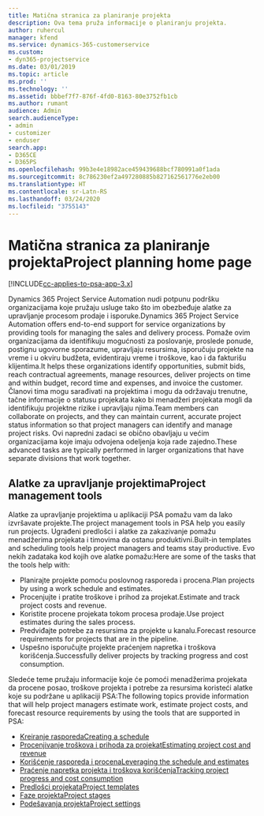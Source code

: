 ```yaml
---
title: Matična stranica za planiranje projekta
description: Ova tema pruža informacije o planiranju projekta.
author: ruhercul
manager: kfend
ms.service: dynamics-365-customerservice
ms.custom:
- dyn365-projectservice
ms.date: 03/01/2019
ms.topic: article
ms.prod: ''
ms.technology: ''
ms.assetid: bbbef7f7-876f-4fd0-8163-80e3752fb1cb
ms.author: rumant
audience: Admin
search.audienceType:
- admin
- customizer
- enduser
search.app:
- D365CE
- D365PS
ms.openlocfilehash: 99b3e4e18982ace459439688bcf780991a0f1ada
ms.sourcegitcommit: 8c786230ef2a497280885b827162561776e2eb00
ms.translationtype: HT
ms.contentlocale: sr-Latn-RS
ms.lasthandoff: 03/24/2020
ms.locfileid: "3755143"
---
```

# <a name="project-planning-home-page"></a><span data-ttu-id="729c4-103">Matična stranica za planiranje projekta</span><span class="sxs-lookup"><span data-stu-id="729c4-103">Project planning home page</span></span>

[!INCLUDE[cc-applies-to-psa-app-3.x](../includes/cc-applies-to-psa-app-3x.md)]

<span data-ttu-id="729c4-104">Dynamics 365 Project Service Automation nudi potpunu podršku organizacijama koje pružaju usluge tako što im obezbeđuje alatke za upravljanje procesom prodaje i isporuke.</span><span class="sxs-lookup"><span data-stu-id="729c4-104">Dynamics 365 Project Service Automation offers end-to-end support for service organizations by providing tools for managing the sales and delivery process.</span></span> <span data-ttu-id="729c4-105">Pomaže ovim organizacijama da identifikuju mogućnosti za poslovanje, proslede ponude, postignu ugovorne sporazume, upravljaju resursima, isporučuju projekte na vreme i u okviru budžeta, evidentiraju vreme i troškove, kao i da fakturišu klijentima.</span><span class="sxs-lookup"><span data-stu-id="729c4-105">It helps these organizations identify opportunities, submit bids, reach contractual agreements, manage resources, deliver projects on time and within budget, record time and expenses, and invoice the customer.</span></span> <span data-ttu-id="729c4-106">Članovi tima mogu sarađivati na projektima i mogu da održavaju trenutne, tačne informacije o statusu projekata kako bi menadžeri projekata mogli da identifikuju projektne rizike i upravljaju njima.</span><span class="sxs-lookup"><span data-stu-id="729c4-106">Team members can collaborate on projects, and they can maintain current, accurate project status information so that project managers can identify and manage project risks.</span></span> <span data-ttu-id="729c4-107">Ovi napredni zadaci se obično obavljaju u većim organizacijama koje imaju odvojena odeljenja koja rade zajedno.</span><span class="sxs-lookup"><span data-stu-id="729c4-107">These advanced tasks are typically performed in larger organizations that have separate divisions that work together.</span></span>

## <a name="project-management-tools"></a><span data-ttu-id="729c4-108">Alatke za upravljanje projektima</span><span class="sxs-lookup"><span data-stu-id="729c4-108">Project management tools</span></span>

<span data-ttu-id="729c4-109">Alatke za upravljanje projektima u aplikaciji PSA pomažu vam da lako izvršavate projekte.</span><span class="sxs-lookup"><span data-stu-id="729c4-109">The project management tools in PSA help you easily run projects.</span></span> <span data-ttu-id="729c4-110">Ugrađeni predlošci i alatke za zakazivanje pomažu menadžerima projekata i timovima da ostanu produktivni.</span><span class="sxs-lookup"><span data-stu-id="729c4-110">Built-in templates and scheduling tools help project managers and teams stay productive.</span></span> <span data-ttu-id="729c4-111">Evo nekih zadataka kod kojih ove alatke pomažu:</span><span class="sxs-lookup"><span data-stu-id="729c4-111">Here are some of the tasks that the tools help with:</span></span>

- <span data-ttu-id="729c4-112">Planirajte projekte pomoću poslovnog rasporeda i procena.</span><span class="sxs-lookup"><span data-stu-id="729c4-112">Plan projects by using a work schedule and estimates.</span></span>
- <span data-ttu-id="729c4-113">Procenjujte i pratite troškove i prihod za projekat.</span><span class="sxs-lookup"><span data-stu-id="729c4-113">Estimate and track project costs and revenue.</span></span>
- <span data-ttu-id="729c4-114">Koristite procene projekata tokom procesa prodaje.</span><span class="sxs-lookup"><span data-stu-id="729c4-114">Use project estimates during the sales process.</span></span>
- <span data-ttu-id="729c4-115">Predviđajte potrebe za resursima za projekte u kanalu.</span><span class="sxs-lookup"><span data-stu-id="729c4-115">Forecast resource requirements for projects that are in the pipeline.</span></span>
- <span data-ttu-id="729c4-116">Uspešno isporučujte projekte praćenjem napretka i troškova korišćenja.</span><span class="sxs-lookup"><span data-stu-id="729c4-116">Successfully deliver projects by tracking progress and cost consumption.</span></span>

<span data-ttu-id="729c4-117">Sledeće teme pružaju informacije koje će pomoći menadžerima projekata da procene posao, troškove projekta i potrebe za resursima koristeći alatke koje su podržane u aplikaciji PSA:</span><span class="sxs-lookup"><span data-stu-id="729c4-117">The following topics provide information that will help project managers estimate work, estimate project costs, and forecast resource requirements by using the tools that are supported in PSA:</span></span>

- [<span data-ttu-id="729c4-118">Kreiranje rasporeda</span><span class="sxs-lookup"><span data-stu-id="729c4-118">Creating a schedule</span></span>](project-creating.md)
- [<span data-ttu-id="729c4-119">Procenjivanje troškova i prihoda za projekat</span><span class="sxs-lookup"><span data-stu-id="729c4-119">Estimating project cost and revenue</span></span>](project-estimating.md)
- [<span data-ttu-id="729c4-120">Korišćenje rasporeda i procena</span><span class="sxs-lookup"><span data-stu-id="729c4-120">Leveraging the schedule and estimates</span></span>](project-leveraging.md)
- [<span data-ttu-id="729c4-121">Praćenje napretka projekta i troškova korišćenja</span><span class="sxs-lookup"><span data-stu-id="729c4-121">Tracking project progress and cost consumption</span></span>](project-tracking.md)
- [<span data-ttu-id="729c4-122">Predlošci projekata</span><span class="sxs-lookup"><span data-stu-id="729c4-122">Project templates</span></span>](project-templates.md)
- [<span data-ttu-id="729c4-123">Faze projekta</span><span class="sxs-lookup"><span data-stu-id="729c4-123">Project stages</span></span>](project-stages.md)
- [<span data-ttu-id="729c4-124">Podešavanja projekta</span><span class="sxs-lookup"><span data-stu-id="729c4-124">Project settings</span></span>](project-settings.md)
